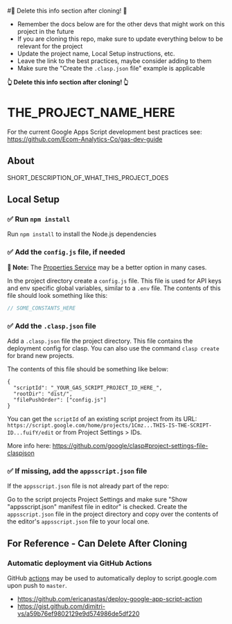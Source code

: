 #🚨 Delete this info section after cloning! 🚨

* Remember the docs below are for the other devs that might work on this project in the future
* If you are cloning this repo, make sure to update everything below to be relevant for the project
* Update the project name, Local Setup instructions, etc.
* Leave the link to the best practices, maybe consider adding to them
* Make sure the "Create the `.clasp.json` file" example is applicable

**👆 Delete this info section after cloning! 👆**


# THE_PROJECT_NAME_HERE

For the current Google Apps Script development best practices see: https://github.com/Ecom-Analytics-Co/gas-dev-guide

## About

SHORT_DESCRIPTION_OF_WHAT_THIS_PROJECT_DOES

## Local Setup

### ✅ Run `npm install`

Run `npm install` to install the Node.js dependencies

### ✅ Add the `config.js` file, if needed

**📝 Note:** The [Properties Service](https://developers.google.com/apps-script/guides/properties) may be a better option in many cases.

In the project directory create a `config.js` file. This file is used for API keys and env specific global variables, similar to a `.env` file. The contents of this file should look something like this:

```javascript
// SOME_CONSTANTS_HERE
```

### ✅ Add the `.clasp.json` file

Add a `.clasp.json` file the project directory. This file contains the deployment config for clasp. You can also use the command `clasp create` for brand new projects.

The contents of this file should be something like below:

```
{
  "scriptId": "_YOUR_GAS_SCRIPT_PROJECT_ID_HERE_",
  "rootDir": "dist/",
  "filePushOrder": ["config.js"]
}
```

You can get the `scriptId` of an existing script project from its URL: `https://script.google.com/home/projects/1Cmz...THIS-IS-THE-SCRIPT-ID...fuifY/edit` or from Project Settings > IDs.

More info here: https://github.com/google/clasp#project-settings-file-claspjson

### ✅ If missing, add the `appsscript.json` file

If the `appsscript.json` file is not already part of the repo:

Go to the script projects Project Settings and make sure "Show "appsscript.json" manifest file in editor" is checked. Create the `appsscript.json` file in the project directory and copy over the contents of the editor's `appsscript.json` file to your local one.

## For Reference - Can Delete After Cloning

### Automatic deployment via GitHub Actions

GitHub [actions](https://github.com/features/actions) may be used to automatically deploy to script.google.com upon push to `master`.

* https://github.com/ericanastas/deploy-google-app-script-action
* https://gist.github.com/dimitri-vs/a59b76ef9802129e9d574986de5df220